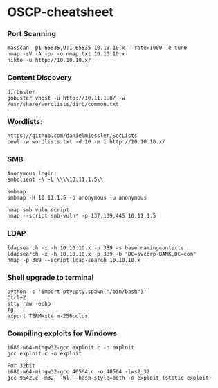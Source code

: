 # OSCP-cheatsheet

### Port Scanning
```
masscan -p1-65535,U:1-65535 10.10.10.x --rate=1000 -e tun0
nmap -sV -A -p- -o nmap.txt 10.10.10.x
nikto -u http://10.10.10.x/
```

### Content Discovery
```
dirbuster
gobuster vhost -u http://10.11.1.8/ -w /usr/share/wordlists/dirb/common.txt
```

### Wordlists: 
```
https://github.com/danielmiessler/SecLists
cewl -w wordlists.txt -d 10 -m 1 http://10.10.10.x/
```
### SMB
```
Anonymous login:
smbclient -N -L \\\\10.11.1.5\\

smbmap
smbmap -H 10.11.1.5 -p anonymous -u anonymous

nmap smb vuln script
nmap --script smb-vuln* -p 137,139,445 10.11.1.5
```
### LDAP
```
ldapsearch -x -h 10.10.10.x -p 389 -s base namingcontexts
ldapsearch -x -h 10.10.10.x -p 389 -b "DC=svcorp-BANK,DC=com"
nmap -p 389 --script ldap-search 10.10.10.x
```


### Shell upgrade to terminal
```
python -c 'import pty;pty.spawn("/bin/bash")'
Ctrl+Z  
stty raw -echo
fg 
export TERM=xterm-256color
```
   
### Compiling exploits for Windows
```
i686-w64-mingw32-gcc exploit.c -o exploit
gcc exploit.c -o exploit 

For 32bit
i686-w64-mingw32-gcc 40564.c -o 40564 -lws2_32
gcc 9542.c -m32  -Wl,--hash-style=both -o exploit (static exploit)
```
